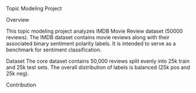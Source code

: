 Topic Modeling Project

Overview

This topic modeling project analyzes IMDB Movie Review dataset (50000 reviews). The IMDB dataset contains movie 
reviews along with their associated binary sentiment polarity labels. It is intended to serve as
a benchmark for sentiment classification. 

Dataset
The core dataset contains 50,000 reviews split evenly into 25k train
and 25k test sets. The overall distribution of labels is balanced (25k
pos and 25k neg). 

Contribution




